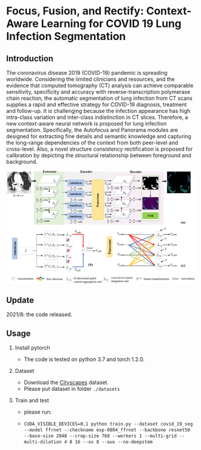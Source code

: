 # Focus, Fusion, and Rectify: Context-Aware Learning for COVID 19 Lung Infection Segmentation

## Introduction

The coronavirus disease 2019 (COVID-19) pandemic is spreading worldwide. Considering the limited clinicians and resources, and the evidence that computed tomography (CT) analysis can achieve comparable sensitivity, specificity and accuracy with reverse-transcription polymerase chain reaction, the automatic segmentation of lung infection from CT scans supplies a rapid and effective strategy for COVID-19 diagnosis, treatment and follow-up. It is challenging because the infection appearance has high intra-class variation and inter-class indistinction in CT slices. Therefore, a new context-aware neural network is proposed for lung infection segmentation. Specifically, the Autofocus and Panorama modules are designed for extracting fine details and semantic knowledge and capturing the long-range dependencies of the context from both peer-level and cross-level. Also, a novel structure consistency rectification is proposed for calibration by depicting the structural relationship between foreground and background.

![image](img/overview.png)

## Update

2021/8: the code released.

## Usage

1. Install pytorch 

   - The code is tested on python 3.7 and torch 1.2.0.

2. Dataset
   - Download the [Cityscapes](https://www.cityscapes-dataset.com/) dataset.
   - Please put dataset in folder `./datasets`

3. Train and test

   - please run:

   - ```shell
     CUDA_VISIBLE_DEVICES=0,1 python train.py --dataset covid_19_seg --model ffrnet --checkname exp-0804_ffrnet --backbone resnet50 --base-size 2048 --crop-size 768 --workers 1 --multi-grid --multi-dilation 4 8 16 --os 8 --aux --no-deepstem
     ```


